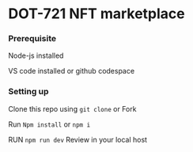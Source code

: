 # DOT-721 NFT marketplace

### Prerequisite
Node-js installed

VS code installed or github codespace

### Setting up
Clone this repo using `git clone` or Fork

Run `Npm install` or `npm i`

RUN `npm run dev`
Review in your local host
